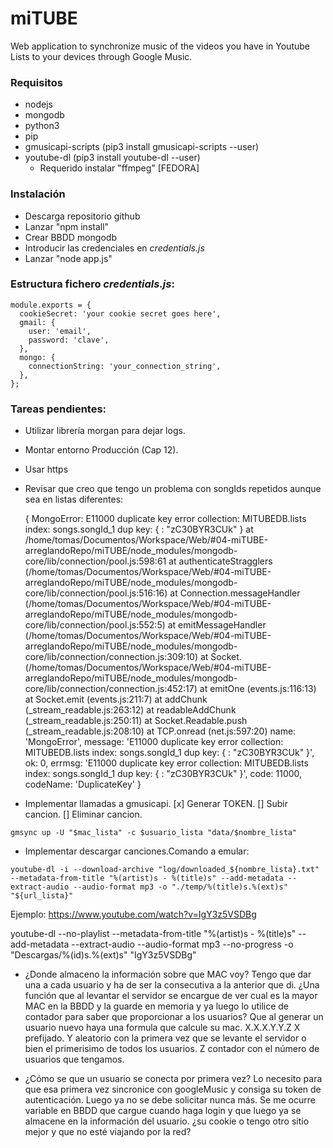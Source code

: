 # miTUBE
Web application to synchronize music of the videos you have in Youtube Lists to your devices through Google Music.

### Requisitos

* nodejs
* mongodb
* python3
* pip
* gmusicapi-scripts (pip3 install gmusicapi-scripts --user)
* youtube-dl (pip3 install youtube-dl --user)
  * Requerido instalar "ffmpeg" [FEDORA]


### Instalación

* Descarga repositorio github
* Lanzar "npm install"
* Crear BBDD mongodb
* Introducir las credenciales en *credentials.js*
* Lanzar "node app.js"


### Estructura fichero *credentials.js*:

```
module.exports = {
  cookieSecret: 'your cookie secret goes here',
  gmail: {
    user: 'email',
    password: 'clave',
  },
  mongo: {
    connectionString: 'your_connection_string',
  },
};
```


### Tareas pendientes:

* Utilizar librería morgan para dejar logs.
* Montar entorno Producción (Cap 12).
* Usar https
* Revisar que creo que tengo un problema con songIds repetidos aunque sea en listas diferentes:

	{ MongoError: E11000 duplicate key error collection: MITUBEDB.lists index: songs.songId_1 dup key: { : "zC30BYR3CUk" }
    at /home/tomas/Documentos/Workspace/Web/#04-miTUBE-arreglandoRepo/miTUBE/node_modules/mongodb-core/lib/connection/pool.js:598:61
    at authenticateStragglers (/home/tomas/Documentos/Workspace/Web/#04-miTUBE-arreglandoRepo/miTUBE/node_modules/mongodb-core/lib/connection/pool.js:516:16)
    at Connection.messageHandler (/home/tomas/Documentos/Workspace/Web/#04-miTUBE-arreglandoRepo/miTUBE/node_modules/mongodb-core/lib/connection/pool.js:552:5)
    at emitMessageHandler (/home/tomas/Documentos/Workspace/Web/#04-miTUBE-arreglandoRepo/miTUBE/node_modules/mongodb-core/lib/connection/connection.js:309:10)
    at Socket.<anonymous> (/home/tomas/Documentos/Workspace/Web/#04-miTUBE-arreglandoRepo/miTUBE/node_modules/mongodb-core/lib/connection/connection.js:452:17)
    at emitOne (events.js:116:13)
    at Socket.emit (events.js:211:7)
    at addChunk (_stream_readable.js:263:12)
    at readableAddChunk (_stream_readable.js:250:11)
    at Socket.Readable.push (_stream_readable.js:208:10)
    at TCP.onread (net.js:597:20)
  name: 'MongoError',
  message: 'E11000 duplicate key error collection: MITUBEDB.lists index: songs.songId_1 dup key: { : "zC30BYR3CUk" }',
  ok: 0,
  errmsg: 'E11000 duplicate key error collection: MITUBEDB.lists index: songs.songId_1 dup key: { : "zC30BYR3CUk" }',
  code: 11000,
  codeName: 'DuplicateKey' }

* Implementar llamadas a gmusicapi.
  [x] Generar TOKEN.
  [] Subir cancion.
  [] Eliminar cancion. 

``` 
gmsync up -U "$mac_lista" -c $usuario_lista "data/$nombre_lista"
```

* Implementar descargar canciones.Comando a emular: 

```
youtube-dl -i --download-archive "log/downloaded_${nombre_lista}.txt" --metadata-from-title "%(artist)s - %(title)s" --add-metadata --extract-audio --audio-format mp3 -o "./temp/%(title)s.%(ext)s" "${url_lista}"
``` 
Ejemplo: https://www.youtube.com/watch?v=IgY3z5VSDBg

youtube-dl --no-playlist --metadata-from-title "%(artist)s - %(title)s" --add-metadata --extract-audio --audio-format mp3 --no-progress -o "Descargas/%(id)s.%(ext)s" "IgY3z5VSDBg"

* ¿Donde almaceno la información sobre que MAC voy? Tengo que dar una a cada usuario y ha de ser la consecutiva a la anterior que di. ¿Una función que al levantar el servidor se encargue de ver cual es la mayor MAC en la BBDD y la guarde en memoria y ya luego lo utilice de contador para saber que proporcionar a los usuarios?
  Que al generar un usuario nuevo haya una formula que calcule su mac.
  X.X.X.Y.Y.Z
    X prefijado.
    Y aleatorio con la primera vez que se levante el servidor o bien el primerisimo de todos los usuarios.
    Z contador con el número de usuarios que tengamos.  

* ¿Cómo se que un usuario se conecta por primera vez? Lo necesito para que esa primera vez sincronice con googleMusic y consiga su token de autenticación. Luego ya no se debe solicitar nunca más. Se me ocurre variable en BBDD que cargue cuando haga login y que luego ya se almacene en la información del usuario. ¿su cookie o tengo otro sitio mejor y que no esté viajando por la red?